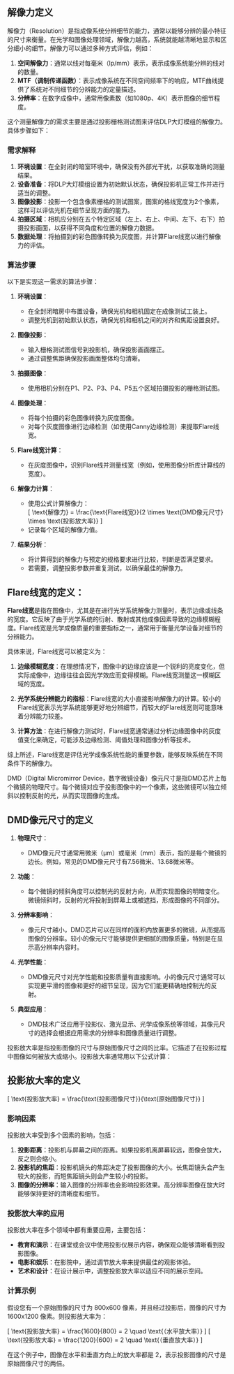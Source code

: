 ## 解像力定义
解像力（Resolution）是指成像系统分辨细节的能力，通常以能够分辨的最小特征的尺寸来衡量。在光学和图像处理领域，解像力越高，系统就能越清晰地显示和区分细小的细节。解像力可以通过多种方式评估，例如：

1. **空间解像力**：通常以线对每毫米（lp/mm）表示，表示成像系统能分辨的线对的数量。
2. **MTF（调制传递函数）**：表示成像系统在不同空间频率下的响应，MTF曲线提供了系统对不同细节的分辨能力的定量描述。
3. **分辨率**：在数字成像中，通常用像素数（如1080p、4K）表示图像的细节程度。

这个测量解像力的需求主要是通过投影栅格测试图来评估DLP大灯模组的解像力。具体步骤如下：

### 需求解释
1. **环境设置**：在全封闭的暗室环境中，确保没有外部光干扰，以获取准确的测量结果。
2. **设备准备**：将DLP大灯模组设置为初始默认状态，确保投影机正常工作并进行适当的调整。
3. **图像投影**：投影一个包含像素栅格的测试图案，图案的格线宽度为2个像素，这样可以评估光机在细节呈现方面的能力。
4. **拍摄区域**：相机应分别在五个特定区域（左上、右上、中间、左下、右下）拍摄投影画面，以获得不同角度和位置的解像力数据。
5. **数据处理**：将拍摄到的彩色图像转换为灰度图，并计算Flare线宽以进行解像力的评估。

### 算法步骤
以下是实现这一需求的算法步骤：

1. **环境设置**：
   - 在全封闭暗房中布置设备，确保光机和相机固定在成像测试工装上。
   - 调整光机到初始默认状态，确保光机和相机之间的对齐和焦距设置良好。

2. **图像投影**：
   - 输入栅格测试图信号到投影机，确保投影画面摆正。
   - 通过调整焦距确保投影画面整体均匀清晰。

3. **拍摄图像**：
   - 使用相机分别在P1、P2、P3、P4、P5五个区域拍摄投影的栅格测试图。

4. **图像处理**：
   - 将每个拍摄的彩色图像转换为灰度图像。
   - 对每个灰度图像进行边缘检测（如使用Canny边缘检测）来提取Flare线宽。

5. **Flare线宽计算**：
   - 在灰度图像中，识别Flare线并测量线宽（例如，使用图像分析库计算线的宽度）。

6. **解像力计算**：
   - 使用公式计算解像力：  
   \[
   \text{解像力} = \frac{\text{Flare线宽}}{2 \times \text{DMD像元尺寸} \times \text{投影放大率}}
   \]  
   - 记录每个区域的解像力值。

7. **结果分析**：
   - 将计算得到的解像力与预定的规格要求进行比较，判断是否满足要求。
   - 若需要，调整投影参数并重复测试，以确保最佳的解像力。

## Flare线宽的定义：

**Flare线宽**是指在图像中，尤其是在进行光学系统解像力测量时，表示边缘或线条的宽度。它反映了由于光学系统的衍射、散射或其他成像因素导致的边缘模糊程度。Flare线宽是光学成像质量的重要指标之一，通常用于衡量光学设备对细节的分辨能力。

具体来说，Flare线宽可以被定义为：

1. **边缘模糊宽度**：在理想情况下，图像中的边缘应该是一个锐利的亮度变化，但实际成像中，边缘往往会因光学效应而变得模糊。Flare线宽测量这一模糊区域的宽度。

2. **光学系统分辨能力的指标**：Flare线宽的大小直接影响解像力的计算。较小的Flare线宽表示光学系统能够更好地分辨细节，而较大的Flare线宽则可能意味着分辨能力较差。

3. **计算方法**：在进行解像力测试时，Flare线宽通常通过分析边缘图像中的灰度值变化来确定，可能涉及边缘检测、阈值处理和图像分析等技术。

综上所述，Flare线宽是评估光学成像系统性能的重要参数，能够反映系统在不同条件下的解像力。

DMD（Digital Micromirror Device，数字微镜设备）像元尺寸是指DMD芯片上每个微镜的物理尺寸。每个微镜对应于投影图像中的一个像素，这些微镜可以独立倾斜以控制反射的光，从而实现图像的生成。

## DMD像元尺寸的定义

1. **物理尺寸**：
   - DMD像元尺寸通常用微米（μm）或毫米（mm）表示，指的是每个微镜的边长。例如，常见的DMD像元尺寸有7.56微米、13.68微米等。

2. **功能**：
   - 每个微镜的倾斜角度可以控制光的反射方向，从而实现图像的明暗变化。微镜倾斜时，反射的光将投射到屏幕上或被遮挡，形成图像的不同部分。

3. **分辨率影响**：
   - 像元尺寸越小，DMD芯片可以在同样的面积内放置更多的微镜，从而提高图像的分辨率。较小的像元尺寸能够提供更细腻的图像质量，特别是在显示高分辨率内容时。

4. **光学性能**：
   - DMD像元尺寸对光学性能和投影质量有直接影响。小的像元尺寸通常可以实现更平滑的图像和更好的细节呈现，因为它们能更精确地控制光的反射。

5. **典型应用**：
   - DMD技术广泛应用于投影仪、激光显示、光学成像系统等领域，其像元尺寸的选择会根据应用需求的分辨率和图像质量进行调整。

投影放大率是指投影图像的尺寸与原始图像尺寸之间的比率。它描述了在投影过程中图像如何被放大或缩小。投影放大率通常用以下公式计算：

## 投影放大率的定义
\[
\text{投影放大率} = \frac{\text{投影图像尺寸}}{\text{原始图像尺寸}}
\]

### 影响因素
投影放大率受到多个因素的影响，包括：
1. **投影距离**：投影机与屏幕之间的距离。如果投影机离屏幕较远，图像会放大，反之则会缩小。
2. **投影机的焦距**：投影机镜头的焦距决定了投影图像的大小。长焦距镜头会产生较大的投影，而短焦距镜头则会产生较小的投影。
3. **图像的分辨率**：输入图像的分辨率也会影响投影效果。高分辨率图像在放大时能够保持更好的清晰度和细节。

### 投影放大率的应用
投影放大率在多个领域中都有重要应用，主要包括：
- **教育和演示**：在课堂或会议中使用投影仪展示内容，确保观众能够清晰看到投影图像。
- **电影和娱乐**：在影院中，通过调节放大率来提供最佳的观影体验。
- **艺术和设计**：在设计展示中，调整投影放大率以适应不同的展示空间。

### 计算示例
假设您有一个原始图像的尺寸为 800x600 像素，并且经过投影后，图像的尺寸为 1600x1200 像素。则投影放大率为：

\[
\text{投影放大率} = \frac{1600}{800} = 2 \quad \text{（水平放大率）}
\]
\[
\text{投影放大率} = \frac{1200}{600} = 2 \quad \text{（垂直放大率）}
\]

在这个例子中，图像在水平和垂直方向上的放大率都是 2，表示投影图像的尺寸是原始图像尺寸的两倍。

